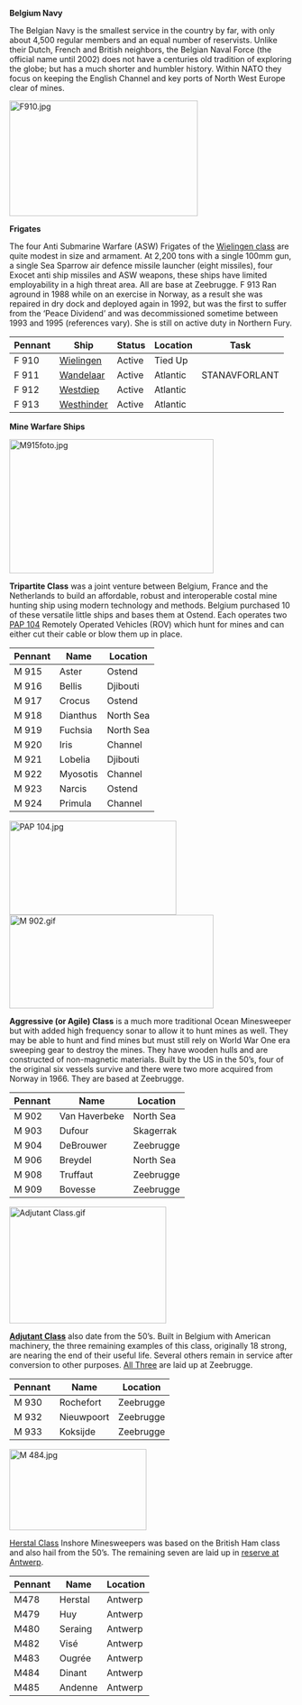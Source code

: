 **Belgium Navy**

The Belgian Navy is the smallest service in the country by far, with
only about 4,500 regular members and an equal number of reservists.
Unlike their Dutch, French and British neighbors, the Belgian Naval
Force (the official name until 2002) does not have a centuries old
tradition of exploring the globe; but has a much shorter and humbler
history. Within NATO they focus on keeping the English Channel and key
ports of North West Europe clear of mines.

<img src="/assets\images\nato\be\navy\media\image1.jpeg" style="width:3.47876in;height:2.13706in" alt="F910.jpg" />

**Frigates**

The four Anti Submarine Warfare (ASW) Frigates of the [<u>Wielingen
class</u>](http://www.seaforces.org/marint/Belgian-Navy/Frigate/Wielingen-class.htm)
are quite modest in size and armament. At 2,200 tons with a single 100mm
gun, a single Sea Sparrow air defence missile launcher (eight missiles),
four Exocet anti ship missiles and ASW weapons, these ships have limited
employability in a high threat area. All are base at Zeebrugge. F 913
Ran aground in 1988 while on an exercise in Norway, as a result she was
repaired in dry dock and deployed again in 1992, but was the first to
suffer from the ‘Peace Dividend’ and was decommissioned sometime between
1993 and 1995 (references vary). She is still on active duty in Northern
Fury.

| **Pennant** | **Ship**                                                                                                                                                          | **Status** | **Location** | **Task**      |
|-------------|-------------------------------------------------------------------------------------------------------------------------------------------------------------------|------------|--------------|---------------|
| F 910       | [<u>Wielingen</u>](https://www.militaryfactory.com/ships/detail.asp?ship_id=Wielingen-F910-Frigate)                                                               | Active     | Tied Up      |               |
| F 911       | [<u>Wandelaar</u>](https://translate.google.ca/translate?hl=en&sl=fr&u=http://zm-fn.blogspot.com/2007/10/f911-westdiep-retrait-du-service-de-la.html&prev=search) | Active     | Atlantic     | STANAVFORLANT |
| F 912       | [<u>Westdiep</u>](https://translate.google.ca/translate?hl=en&sl=fr&u=https://fr.wikipedia.org/wiki/Westdiep_(navire))                                            | Active     | Atlantic     |               |
| F 913       | [<u>Westhinder</u>](https://translate.google.ca/translate?hl=en&sl=fr&u=http://www.marinebelge.be/westhinder.html&prev=search)                                    | Active     | Atlantic     |               |

**Mine Warfare Ships**

<img src="/assets\images\nato\be\navy\media\image2.jpeg" style="width:3.76931in;height:2.47267in" alt="M915foto.jpg" />

**Tripartite Class** was a joint venture between Belgium, France and the
Netherlands to build an affordable, robust and interoperable costal mine
hunting ship using modern technology and methods. Belgium purchased 10
of these versatile little ships and bases them at Ostend. Each operates
two [<u>PAP
104</u>](http://www.deagel.com/Protection-Systems/PAP-Mark-5_a002091001.aspx)
Remotely Operated Vehicles (ROV) which hunt for mines and can either cut
their cable or blow them up in place.

| **Pennant** | **Name** | **Location** |
|-------------|----------|--------------|
| M 915       | Aster    | Ostend       |
| M 916       | Bellis   | Djibouti     |
| M 917       | Crocus   | Ostend       |
| M 918       | Dianthus | North Sea    |
| M 919       | Fuchsia  | North Sea    |
| M 920       | Iris     | Channel      |
| M 921       | Lobelia  | Djibouti     |
| M 922       | Myosotis | Channel      |
| M 923       | Narcis   | Ostend       |
| M 924       | Primula  | Channel      |

<img src="/assets\images\nato\be\navy\media\image3.jpeg" style="width:3.08571in;height:1.74571in" alt="PAP 104.jpg" /><img src="/assets\images\nato\be\navy\media\image4.gif" style="width:3.7757in;height:1.72917in" alt="M 902.gif" />

**Aggressive (or Agile) Class** is a much more traditional Ocean
Minesweeper but with added high frequency sonar to allow it to hunt
mines as well. They may be able to hunt and find mines but must still
rely on World War One era sweeping gear to destroy the mines. They have
wooden hulls and are constructed of non-magnetic materials. Built by the
US in the 50’s, four of the original six vessels survive and there were
two more acquired from Norway in 1966. They are based at Zeebrugge.

| **Pennant** | **Name**      | **Location** |
|-------------|---------------|--------------|
| M 902       | Van Haverbeke | North Sea    |
| M 903       | Dufour        | Skagerrak    |
| M 904       | DeBrouwer     | Zeebrugge    |
| M 906       | Breydel       | North Sea    |
| M 908       | Truffaut      | Zeebrugge    |
| M 909       | Bovesse       | Zeebrugge    |

<img src="/assets\images\nato\be\navy\media\image5.gif" style="width:2.9007in;height:2.15208in" alt="Adjutant Class.gif" />

[**<u>Adjutant
Class</u>**](https://en.wikipedia.org/wiki/Adjutant-class_minesweeper)
also date from the 50’s. Built in Belgium with American machinery, the
three remaining examples of this class, originally 18 strong, are
nearing the end of their useful life. Several others remain in service
after conversion to other purposes. [<u>All
Three</u>](http://www.navypedia.org/ships/belgium/be_ms_diest.htm) are
laid up at Zeebrugge.

| Pennant | Name       | Location  |
|---------|------------|-----------|
| M 930   | Rochefort  | Zeebrugge |
| M 932   | Nieuwpoort | Zeebrugge |
| M 933   | Koksijde   | Zeebrugge |

<img src="/assets\images\nato\be\navy\media\image6.jpeg" style="width:2.53564in;height:1.50222in" alt="M 484.jpg" />

[<u>Herstal
Class</u>](http://aboardtheminesweeper.blogspot.ca/2012/02/minesweeper.html)
Inshore Minesweepers was based on the British Ham class and also hail
from the 50’s. The remaining seven are laid up in [<u>reserve at
Antwerp</u>](http://www.navypedia.org/ships/belgium/be_ms_temse.htm).

| **Pennant** | **Name** | **Location** |
|-------------|----------|--------------|
| M478        | Herstal  | Antwerp      |
| M479        | Huy      | Antwerp      |
| M480        | Seraing  | Antwerp      |
| M482        | Visé     | Antwerp      |
| M483        | Ougrée   | Antwerp      |
| M484        | Dinant   | Antwerp      |
| M485        | Andenne  | Antwerp      |
